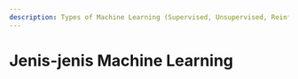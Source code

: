 ```yaml
---
description: Types of Machine Learning (Supervised, Unsupervised, Reinforcement Learning)
---
```


# Jenis-jenis Machine Learning

